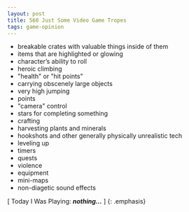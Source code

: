 ```yaml
---
layout: post
title: 560 Just Some Video Game Tropes
tags: game-opinion
---
```

- breakable crates with valuable things inside of them
- items that are highlighted or glowing
- character’s ability to roll
- heroic climbing
- "health" or "hit points"
- carrying obscenely large objects
- very high jumping
- points
- "camera" control
- stars for completing something
- crafting
- harvesting plants and minerals
- hookshots and other generally physically unrealistic tech
- leveling up
- timers
- quests
- violence
- equipment
- mini-maps
- non-diagetic sound effects

[ Today I Was Playing: ***nothing...*** ]
{: .emphasis}
